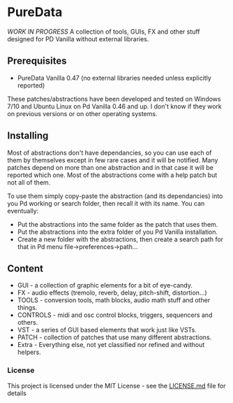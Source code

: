# PureData

_WORK IN PROGRESS_ A collection of tools, GUIs, FX and other stuff designed for PD Vanilla without external libraries.

## Prerequisites

* PureData Vanilla 0.47 (no external libraries needed unless explicitly reported)

These patches/abstractions have been developed and tested on Windows 7/10 and Ubuntu Linux on Pd Vanilla 0.46 and up. I don't know if they work on previous versions or on other operating systems.

## Installing

Most of abstractions don't have dependancies, so you can use each of them by themselves except in few rare cases and it will be notified. Many patches depend on more than one abstraction and in that case it will be reported which one. Most of the abstractions come with a help patch but not all of them.

To use them simply copy-paste the abstraction (and its dependancies) into you Pd working or search folder, then recall it with its name. You can eventually:
* Put the abstractions into the same folder as the patch that uses them.
* Put the abstractions into the extra folder of you Pd Vanilla installation.
* Create a new folder with the abstractions, then create a search path for that in Pd menu file->preferences->path...

## Content

* GUI - a collection of graphic elements for a bit of eye-candy.
* FX - audio effects (tremolo, reverb, delay, pitch-shift, distortion...)
* TOOLS - conversion tools, math blocks, audio math stuff and other things.
* CONTROLS - midi and osc control blocks, triggers, sequencers and others.
* VST - a series of GUI based elements that work just like VSTs.
* PATCH - collection of patches that use many different abstractions.
* Extra - Everything else, not yet classified nor refined and without helpers.

### License
This project is licensed under the MIT License - see the [LICENSE.md](LICENSE.md) file for details

